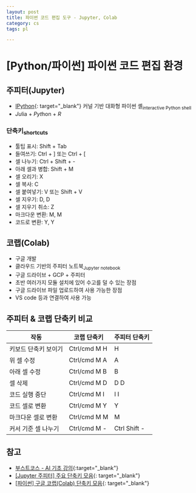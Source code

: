 ```yaml
---
layout: post
title: 파이썬 코드 편집 도구 - Jupyter, Colab
category: cs
tags: pl

---
```


# [Python/파이썬] 파이썬 코드 편집 환경
## 주피터(Jupyter)
- [IPython](https://ipython.org){: target="_blank"} 커널 기반 대화형 파이썬 셸<sub>interactive Python shell</sub>
- *Ju*lia + *Pyt*hon + *R*

### 단축키<sub>shortcuts</sub>
  - 툴팁 표시: Shift + Tab
  - 들여쓰기: Ctrl + \] 또는 Ctrl + \[
  - 셀 나누기: Ctrl + Shift + -
  - 아래 셀과 병합: Shift + M
  - 셀 오리기: X
  - 셀 복사: C
  - 셀 붙여넣기: V 또는 Shift + V
  - 셀 지우기: D, D
  - 셀 지우기 취소: Z
  - 마크다운 변환: M, M
  - 코드로 변환: Y, Y

## 코랩(Colab)
- 구글 개발
- 클라우드 기반의 주피터 노트북<sub>Jupyter notebook</sub>
- 구글 드라이브 + GCP + 주피터
- 초반 여러가지 모듈 설치에 있어 수고를 덜 수 있는 장점
- 구글 드라이브 파일 업로드하여 사용 가능한 장점
- VS code 등과 연결하여 사용 가능

## 주피터 & 코랩 단축키 비교

| 작동 | 코랩 단축키 | 주피터 단축키 |
| --- | --- | --- |
| 키보드 단축키 보이기 | Ctrl/cmd M H | H |
| 위 셀 수정          | Ctrl/cmd M A | A |
| 아래 셀 수정        | Ctrl/cmd M B | B |
| 셀 삭제             | Ctrl/cmd M D| D D |
| 코드 실행 중단       | Ctrl/cmd M I | I I |
| 코드 셀로 변환       | Ctrl/cmd M Y | Y |
| 마크다운 셀로 변환   | Ctrl/cmd M M | M |
| 커서 기준 셀 나누기   | Ctrl/cmd M - | Ctrl Shift - |

## 참고
- [부스트코스 - AI 기초 강의](https://www.boostcourse.org/ai100){:target="_blank"}
- [\[Jupyter 주피터\] 주요 단축키 모음](https://planharry.tistory.com/22){: target="_blank"}
- [\[파이썬\] 구글 코랩(Colab) 단축키 모음](https://surfonmedia.tistory.com/1){: target="_blank"}

